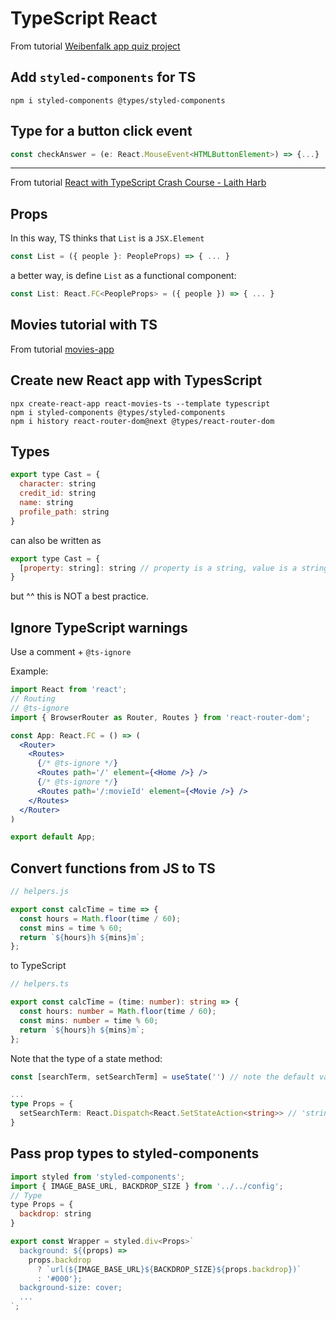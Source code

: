 # TypeScript React

From tutorial [Weibenfalk app quiz project](https://www.youtube.com/watch?v=SdOtuCdTdq8)

## Add `styled-components` for TS

```shell
npm i styled-components @types/styled-components
```

## Type for a button click event

```js
const checkAnswer = (e: React.MouseEvent<HTMLButtonElement>) => {...}
```

------


From tutorial [React with TypeScript Crash Course - Laith Harb](https://www.youtube.com/watch?v=jrKcJxF0lAU)

## Props

In this way, TS thinks that `List` is a `JSX.Element`

```jsx
const List = ({ people }: PeopleProps) => { ... }
```

a better way, is define `List` as a functional component:

```jsx
const List: React.FC<PeopleProps> = ({ people }) => { ... }
```

## Movies tutorial with TS

From tutorial [movies-app](https://www.youtube.com/watch?v=nTeuhbP7wdE&ab_channel=freeCodeCamp.org)


## Create new React app with TypesScript

```shell
npx create-react-app react-movies-ts --template typescript
npm i styled-components @types/styled-components
npm i history react-router-dom@next @types/react-router-dom
```

## Types

```js
export type Cast = {
  character: string
  credit_id: string
  name: string
  profile_path: string
}
```

can also be written  as

```js
export type Cast = {
  [property: string]: string // property is a string, value is a string
}
```

but ^^ this is NOT a best practice.

## Ignore TypeScript warnings

Use a comment + `@ts-ignore`

Example:

```jsx
import React from 'react';
// Routing
// @ts-ignore 
import { BrowserRouter as Router, Routes } from 'react-router-dom';

const App: React.FC = () => (
  <Router>
    <Routes>
      {/* @ts-ignore */}
      <Routes path='/' element={<Home />} />
      {/* @ts-ignore */}
      <Routes path='/:movieId' element={<Movie />} />
    </Routes>
  </Router>
)

export default App;
```

## Convert functions from JS to TS

```js
// helpers.js

export const calcTime = time => {
  const hours = Math.floor(time / 60);
  const mins = time % 60;
  return `${hours}h ${mins}m`;
};
```

to TypeScript

```ts
// helpers.ts

export const calcTime = (time: number): string => {
  const hours: number = Math.floor(time / 60);
  const mins: number = time % 60;
  return `${hours}h ${mins}m`;
};
```

Note that the type of a state method:

```ts
const [searchTerm, setSearchTerm] = useState('') // note the default value is a string

...
type Props = {
  setSearchTerm: React.Dispatch<React.SetStateAction<string>> // 'string' because of the default value type
}
```

## Pass prop types to styled-components

```js
import styled from 'styled-components';
import { IMAGE_BASE_URL, BACKDROP_SIZE } from '../../config';
// Type
type Props = {
  backdrop: string
}

export const Wrapper = styled.div<Props>`
  background: ${(props) =>
    props.backdrop
      ? `url(${IMAGE_BASE_URL}${BACKDROP_SIZE}${props.backdrop})`
      : '#000'};
  background-size: cover;
  ...
`;
```